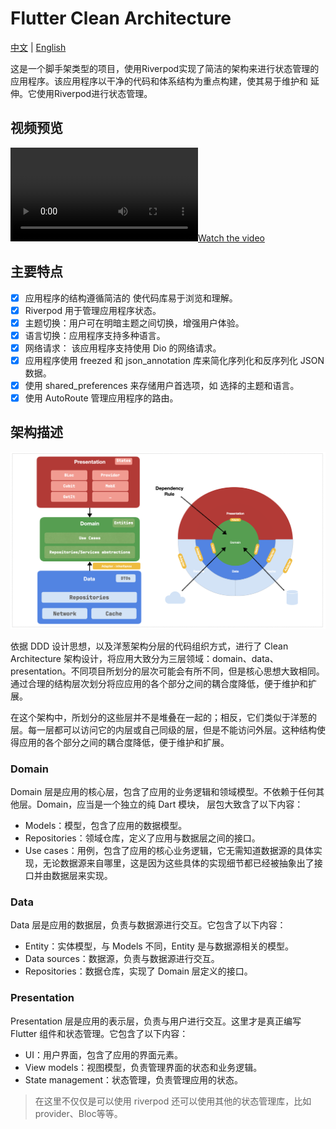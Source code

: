# Flutter Clean Architecture

[中文](README.ZH.md) | [English](README.md)

这是一个脚手架类型的项目，使用Riverpod实现了简洁的架构来进行状态管理的应用程序。该应用程序以干净的代码和体系结构为重点构建，使其易于维护和
延伸。它使用Riverpod进行状态管理。

## 视频预览

[![Watch the video](examplate.mp4)](examplate)

## 主要特点

- [x] 应用程序的结构遵循简洁的 使代码库易于浏览和理解。
- [x] Riverpod 用于管理应用程序状态。
- [x] 主题切换：用户可在明暗主题之间切换，增强用户体验。
- [x] 语言切换：应用程序支持多种语言。
- [x] 网络请求： 该应用程序支持使用 Dio 的网络请求。
- [x] 应用程序使用 freezed 和 json_annotation 库来简化序列化和反序列化 JSON 数据。
- [x] 使用 shared_preferences 来存储用户首选项，如 选择的主题和语言。
- [x] 使用 AutoRoute 管理应用程序的路由。

## 架构描述

![Clean Architecture](arch.png)

依据 DDD 设计思想，以及洋葱架构分层的代码组织方式，进行了 Clean Architecture
架构设计，将应用大致分为三层领域：domain、data、presentation。不同项目所划分的层次可能会有所不同，但是核心思想大致相同。通过合理的结构层次划分将应应用的各个部分之间的耦合度降低，便于维护和扩展。

在这个架构中，所划分的这些层并不是堆叠在一起的；相反，它们类似于洋葱的层。每一层都可以访问它的内层或自己同级的层，但是不能访问外层。这种结构使得应用的各个部分之间的耦合度降低，便于维护和扩展。

### Domain

Domain 层是应用的核心层，包含了应用的业务逻辑和领域模型。不依赖于任何其他层。Domain，应当是一个独立的纯
Dart 模块， 层包大致含了以下内容：

- Models：模型，包含了应用的数据模型。
- Repositories：领域仓库，定义了应用与数据层之间的接口。
- Use cases：用例，包含了应用的核心业务逻辑，它无需知道数据源的具体实现，无论数据源来自哪里，这是因为这些具体的实现细节都已经被抽象出了接口并由数据层来实现。

### Data

Data 层是应用的数据层，负责与数据源进行交互。它包含了以下内容：

- Entity：实体模型，与 Models 不同，Entity 是与数据源相关的模型。
- Data sources：数据源，负责与数据源进行交互。
- Repositories：数据仓库，实现了 Domain 层定义的接口。

### Presentation

Presentation 层是应用的表示层，负责与用户进行交互。这里才是真正编写 Flutter 组件和状态管理。它包含了以下内容：

- UI：用户界面，包含了应用的界面元素。
- View models：视图模型，负责管理界面的状态和业务逻辑。
- State management：状态管理，负责管理应用的状态。

> 在这里不仅仅是可以使用 riverpod 还可以使用其他的状态管理库，比如 provider、Bloc等等。